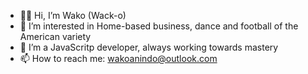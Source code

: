 - 👋🏾 Hi, I’m Wako (Wack-o)
- 👀 I’m interested in Home-based business, dance and football of the American variety 
- 🌱 I’m a JavaScritp developer, always working towards mastery
- 📫 How to reach me: wakoanindo@outlook.com

<!---
Wakodono/Wakodono is a ✨ special ✨ repository because its `README.md` (this file) appears on your GitHub profile.
You can click the Preview link to take a look at your changes.
--->
